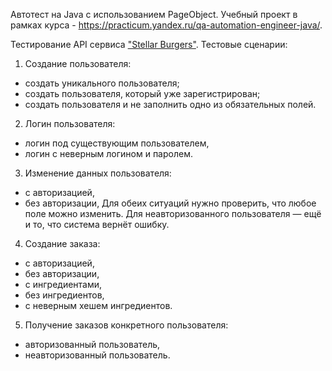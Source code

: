 Автотест на Java с использованием PageObject. Учебный проект в рамках курса - https://practicum.yandex.ru/qa-automation-engineer-java/.

Тестирование API сервиса ["Stellar Burgers"](https://stellarburgers.nomoreparties.site/). Тестовые сценарии:

1) Создание пользователя:
- создать уникального пользователя;
- создать пользователя, который уже зарегистрирован;
- создать пользователя и не заполнить одно из обязательных полей.
2) Логин пользователя:
- логин под существующим пользователем,
- логин с неверным логином и паролем.
3) Изменение данных пользователя:
- с авторизацией,
- без авторизации,
Для обеих ситуаций нужно проверить, что любое поле можно изменить. Для неавторизованного пользователя — ещё и то, что система вернёт ошибку.
4) Создание заказа:
- с авторизацией,
- без авторизации,
- с ингредиентами,
- без ингредиентов,
- с неверным хешем ингредиентов.
5) Получение заказов конкретного пользователя:
- авторизованный пользователь,
- неавторизованный пользователь.
